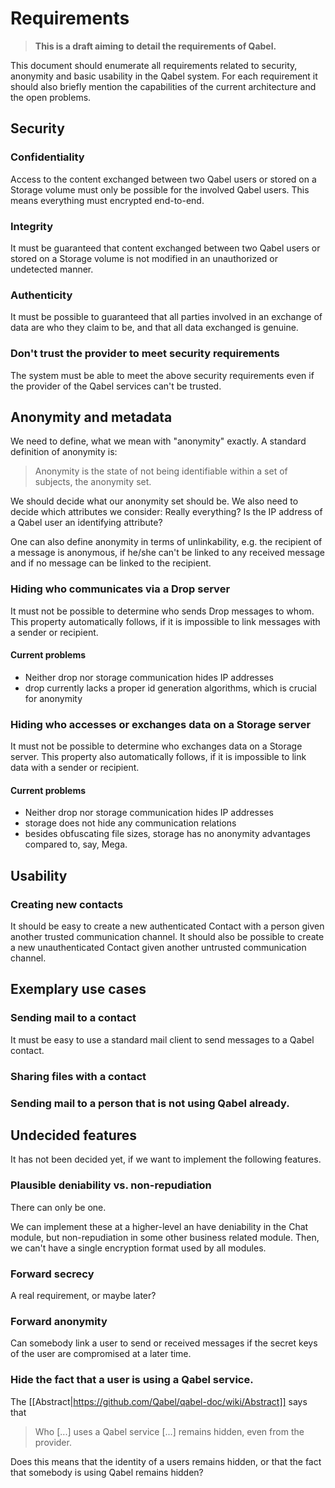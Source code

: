 # Requirements

> **This is a draft aiming to detail the requirements of Qabel.**

This document should enumerate all requirements related to security, anonymity and basic usability in the Qabel system. For each requirement it should also briefly mention the capabilities of the current architecture and the open problems. 

## Security
### Confidentiality
Access to the content exchanged between two Qabel users or stored on a Storage volume must only be possible for the involved Qabel users. This means everything must encrypted end-to-end.

### Integrity
It must be guaranteed that content exchanged between two Qabel users or stored on a Storage volume is not modified in an unauthorized or undetected manner.

### Authenticity
It must be possible to guaranteed that all parties involved in an exchange of data are who they claim to be, and that all data exchanged is genuine.

### Don't trust the provider to meet security requirements
The system must be able to meet the above security requirements even if the provider of the Qabel services can't be trusted.

## Anonymity and metadata
We need to define, what we mean with "anonymity" exactly. A standard definition of anonymity is:

> Anonymity is the state of not being identifiable within a set of subjects, the anonymity set.

We should decide what our anonymity set should be. We also need to decide which attributes we consider: Really everything? Is the IP address of a Qabel user an identifying attribute?

One can also define anonymity in terms of unlinkability, e.g. the recipient of a message is anonymous,
if he/she can't be linked to any received message and if no message can be linked to the recipient.

### Hiding who communicates via a Drop server
It must not be possible to determine who sends Drop messages to whom.
This property automatically follows, if it is impossible to link messages with a sender or recipient.

#### Current problems
* Neither drop nor storage communication hides IP addresses
* drop currently lacks a proper id generation algorithms, which is crucial for anonymity

### Hiding who accesses or exchanges data on a Storage server
It must not be possible to determine who exchanges data on a Storage server.
This property also automatically follows, if it is impossible to link data with a sender or recipient.

#### Current problems
* Neither drop nor storage communication hides IP addresses
* storage does not hide any communication relations
* besides obfuscating file sizes, storage has no anonymity advantages compared to, say, Mega.

## Usability
### Creating new contacts
It should be easy to create a new authenticated Contact with a person given another trusted communication channel. It should also be possible to create a new unauthenticated Contact given another untrusted communication channel.

## Exemplary use cases
### Sending mail to a contact
It must be easy to use a standard mail client to send messages to a Qabel contact.

### Sharing files with a contact

### Sending mail to a person that is not using Qabel already.

## Undecided features
It has not been decided yet, if we want to implement the following features.

### Plausible deniability vs. non-repudiation
There can only be one.

We can implement these at a higher-level an have deniability in the Chat module,
but non-repudiation in some other business related module.
Then, we can't have a single encryption format used by all modules.

### Forward secrecy
A real requirement, or maybe later?

### Forward anonymity
Can somebody link a user to send or received messages if the secret keys of the user are compromised at a later time.

### Hide the fact that a user is using a Qabel service.
The [[Abstract|https://github.com/Qabel/qabel-doc/wiki/Abstract]] says that
> Who [...] uses a Qabel service [...] remains hidden, even from the provider.

Does this means that the identity of a users remains hidden, or that the fact that somebody is using Qabel remains hidden?
